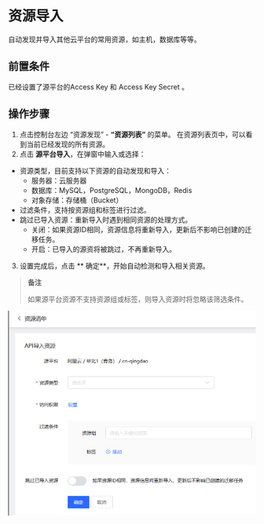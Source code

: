 # 资源导入
自动发现并导入其他云平台的常用资源，如主机，数据库等等。

## 前置条件
已经设置了源平台的Access Key 和 Access Key Secret 。

## 操作步骤
1. 点击控制台左边 “资源发现” - **“资源列表”** 的菜单。 在资源列表页中，可以看到当前已经发现的所有资源。
2. 点击 **源平台导入**，在弹窗中输入或选择：
  - 资源类型，目前支持以下资源的自动发现和导入：
    - 服务器：云服务器
    - 数据库：MySQL，PostgreSQL，MongoDB，Redis
    - 对象存储：存储桶（Bucket）
  - 过滤条件，支持按资源组和标签进行过滤。
  - 跳过已导入资源：重新导入时遇到相同资源的处理方式。
    - 关闭：如果资源ID相同，资源信息将重新导入，更新后不影响已创建的迁移任务。
    - 开启：已导入的源资将被跳过，不再重新导入。
3. 设置完成后，点击 ** 确定**，开始自动检测和导入相关资源。

> **备注**
>
> 如果源平台资源不支持资源组或标签，则导入资源时将忽略该筛选条件。


![](../../../../image/AMC/resources-import.png)
